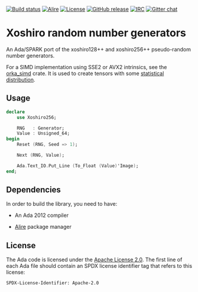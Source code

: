 [![Build status](https://github.com/onox/xoshiro/actions/workflows/build.yaml/badge.svg)](https://github.com/onox/xoshiro/actions/workflows/build.yaml)
[![Alire](https://img.shields.io/endpoint?url=https://alire.ada.dev/badges/xoshiro.json)](https://alire.ada.dev/crates/xoshiro.html)
[![License](https://img.shields.io/github/license/onox/xoshiro.svg?color=blue)](https://github.com/onox/xoshiro/blob/master/LICENSE)
[![GitHub release](https://img.shields.io/github/release/onox/xoshiro.svg)](https://github.com/onox/xoshiro/releases/latest)
[![IRC](https://img.shields.io/badge/IRC-%23ada%20on%20libera.chat-orange.svg)](https://libera.chat)
[![Gitter chat](https://badges.gitter.im/gitterHQ/gitter.svg)](https://gitter.im/ada-lang/Lobby)

# Xoshiro random number generators

An Ada/SPARK port of the xoshiro128++ and xoshiro256++ pseudo-random number generators.

For a SIMD implementation using SSE2 or AVX2 intrinsics, see the
[orka_simd][url-orka-simd] crate. It is used to create tensors with
some [statistical distribution][url-orka-tensors-stats].

## Usage

```ada
declare
    use Xoshiro256;

    RNG   : Generator;
    Value : Unsigned_64;
begin
    Reset (RNG, Seed => 1);

    Next (RNG, Value);

    Ada.Text_IO.Put_Line (To_Float (Value)'Image);
end;
```

## Dependencies

In order to build the library, you need to have:

 * An Ada 2012 compiler

 * [Alire][url-alire] package manager

## License

The Ada code is licensed under the [Apache License 2.0][url-apache].
The first line of each Ada file should contain an SPDX license identifier tag that
refers to this license:

    SPDX-License-Identifier: Apache-2.0

  [url-alire]: https://alire.ada.dev/
  [url-apache]: https://opensource.org/licenses/Apache-2.0
  [url-orka-simd]: https://github.com/onox/orka/tree/master/orka_simd
  [url-orka-tensors-stats]: https://orka-engine.netlify.app/numerics/tensors/statistics/
